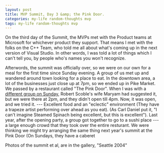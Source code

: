 ```yaml
---
layout: post
title: MVP Summit, Day 3 &amp; the Pink Door.
categories: my-life random-thoughts mvp
tags: my-life random-thoughts mvp
---
```


On the third day of the Summit, the MVPs met with the Product teams at Microsoft for whichever product they support.  That means I met with the folks on the C++ Team, who told me all about what's coming up in the next version of Visual Studio.  In other words, I was told a lot of things which I can't tell you, by people who's names you won't recognize.

Afterwords, the summit was officially over, so we were on our own for a meal for the first time since Sunday evening.  A group of us met up and wandered around town looking for a place to eat.  In the downtown area, a lot of the businesses just close up at 7pm, so we ended up in Pike Market.  We passed by a restaurant called "The Pink Door".  When I was with a [different group on Sunday](http://radio.weblogs.com/0001011/2004/04/01.html#a7135), Robert Scoble's wife Maryam had suggested it, but we were there at 2pm, and they didn't open till 4pm.  Now, it was open, and we tried it. --- Excellent food and an "eclectic" environment (They have a trapeze artist performing over ahead as you eat). (As Carl Daniel put it, "I can't imagine Steamed Spinach being excellent, but this is excellent").  Last year, after the opening party, a group got together to go to a sushi place --- a large enough crowd that they took over the entire resturant.  We were thinking we might try arranging the same thing next year's summit at the Pink Door (On Sundays, they have a caberet
<P>Photos of the summit et al, are in the gallery, "Seattle 2004"</P>